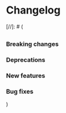 # Changelog

[//]: # (
## <Release number> <Date YYYY-MM-DD>
### Breaking changes
### Deprecations
### New features
### Bug fixes
)
